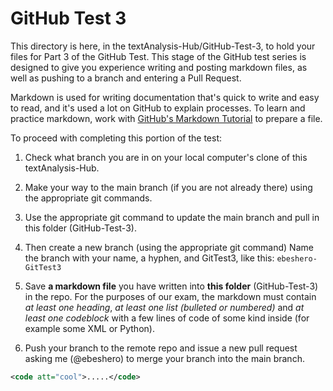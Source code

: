 # GitHub Test 3

This directory is here, in the textAnalysis-Hub/GitHub-Test-3, to hold your files for Part 3 of the GitHub Test. This stage of the GitHub test series is designed to give you experience writing and posting markdown files, as well as pushing to a branch and entering a Pull Request. 

Markdown is used for writing documentation that's quick to write and easy to read, and it's used a lot on GitHub to explain processes. To learn and practice markdown, work with [GitHub's Markdown Tutorial](https://docs.github.com/en/get-started/writing-on-github/getting-started-with-writing-and-formatting-on-github/basic-writing-and-formatting-syntax) to prepare a file.  

To proceed with completing this portion of the test:

1. Check what branch you are in on your local computer's clone of this textAnalysis-Hub.
1. Make your way to the main branch (if you are not already there) using the appropriate git commands. 
1. Use the appropriate git command to update the main branch and pull in this folder (GitHub-Test-3).
1. Then create a new branch (using the appropriate git command) Name the branch with your name, a hyphen, and GitTest3, like this: `ebeshero-GitTest3`
1. Save **a markdown file** you have written into **this folder** (GitHub-Test-3) in the repo. For the purposes of our exam, the markdown must contain *at least one heading*, *at least one list (bulleted or numbered)* and *at least one codeblock* with a few lines of code of some kind inside (for example some XML or Python). 

1. Push your branch to the remote repo and issue a new pull request asking me (@ebeshero) to merge your branch into the main branch.


```xml
<code att="cool">.....</code>
```
